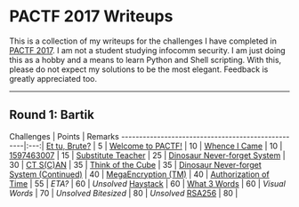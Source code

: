 # PACTF 2017 Writeups

This is a collection of my writeups for the challenges I have completed in [PACTF 2017](https://2017.pactf.com).
I am not a student studying infocomm security. I am just doing this as a hobby and a means to learn Python and Shell scripting. With this, please do not expect my solutions to be the most elegant. Feedback is greatly appreciated too.

---

## Round 1: Bartik
Challenges                                         | Points | Remarks
---------------------------------------------------|:---:|
[Et tu, Brute?][A1]                                |  5  |
[Welcome to PACTF!][A2]                            |  10 |
[Whence I Came][A3]                                |  10 |
[1597463007][A4]                                   |  15 |
[Substitute Teacher][A5]                           |  25 |
[Dinosaur Never-forget System][A6]                 |  30 |
[CT S(C)AN][A7]                                    |  35 |
[Think of the Cube][A8]                            |  35 |
[Dinosaur Never-forget System (Continued)][A9]     |  40 |
[MegaEncryption (TM)][A10]                         |  40 |
[Authorization of Time][A11]                       |  55 |
*ETA?*                                             |  60 | *Unsolved* 
[Haystack][A13]                                    |  60 |
[What 3 Words][A14]                                |  60 |
*Visual Words*                                     |  70 | *Unsolved* 
*Bitesized*                                        |  80 | *Unsolved* 
[RSA256][A17]                                      |  80 |


[A1]: Round-1_Bartik/Et_tu_Brute
[A2]: Round-1_Bartik/Welcome_to_PACTF
[A3]: Round-1_Bartik/Whence_I_Came
[A4]: Round-1_Bartik/1597463007
[A5]: Round-1_Bartik/Substitute_Teacher
[A6]: Round-1_Bartik/Dinosaur_Never-forget_System
[A7]: Round-1_Bartik/CT_SCAN
[A8]: Round-1_Bartik/Think_of_the_Cube
[A9]: Round-1_Bartik/Dinosaur_Never-forget_System_Continued
[A10]: Round-1_Bartik/MegaEncryption
[A11]: Round-1_Bartik/Authorization_of_Time

[A13]: Round-1_Bartik/Haystack
[A14]: Round-1_Bartik/What_3_Words

[A17]: Round-1_Bartik/RSA256